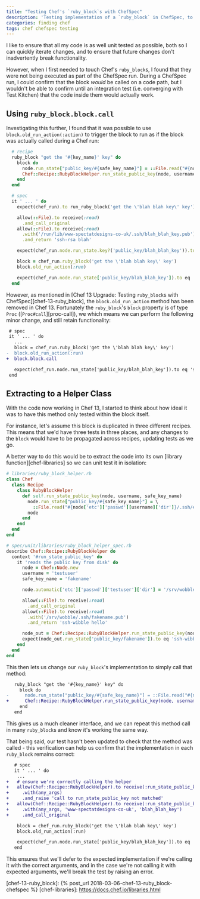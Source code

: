 ```yaml
---
title: "Testing Chef's `ruby_block`s with ChefSpec"
description: 'Testing implementation of a `ruby_block` in ChefSpec, to ensure that the code executes as expected'
categories: finding chef
tags: chef chefspec testing
---
```

I like to ensure that all my code is as well unit tested as possible, both so I can quickly iterate changes, and to ensure that future changes don't inadvertently break functionality.

However, when I first needed to touch Chef's `ruby_block`s, I found that they were not being executed as part of the ChefSpec run. During a ChefSpec run, I could confirm that the block _would_ be called on a code path, but I wouldn't be able to confirm until an integration test (i.e. converging with Test Kitchen) that the code inside them would actually work.

## Using `ruby_block.block.call`

Investigating this further, I found that it was possible to use `block.old_run_action(:action)` to trigger the block to run as if the block was actually called during a Chef run:

```ruby
  # recipe
  ruby_block "get the '#{key_name}' key" do
    block do
      node.run_state["public_key/#{safe_key_name}"] = ::File.read("#{node['etc']['passwd'][username]['dir']}/.ssh/#{safe_key_name}.pub")
      Chef::Recipe::RubyBlockHelper.run_state_public_key(node, username, safe_key_name)
    end
  end

  # spec
  it ' ... ' do
    expect(chef_run).to run_ruby_block('get the \'blah blah key\' key')

    allow(::File).to receive(:read)
      .and_call_original
    allow(::File).to receive(:read)
      .with('/run/lib/www-spectatdesigns-co-uk/.ssh/blah_blah_key.pub')
      .and_return 'ssh-rsa blah'

    expect(chef_run.node.run_state.key?('public_key/blah_blah_key')).to eq false

    block = chef_run.ruby_block('get the \'blah blah key\' key')
    block.old_run_action(:run)

    expect(chef_run.node.run_state['public_key/blah_blah_key']).to eq 'ssh-rsa blah'
  end
```

However, as mentioned in [Chef 13 Upgrade: Testing `ruby_block`s with ChefSpec][chef-13-ruby_block], the `block.old_run_action` method has been removed in Chef 13. Fortunately the `ruby_block`'s `block` property is of type `Proc` ([`Proc#call`][proc-call]), we which means we can perform the following minor change, and still retain functionality:

```diff
 # spec
 it ' ... ' do
   ...
   block = chef_run.ruby_block('get the \'blah blah key\' key')
-  block.old_run_action(:run)
+  block.block.call

   expect(chef_run.node.run_state['public_key/blah_blah_key']).to eq 'ssh-rsa blah'
 end
```

## Extracting to a Helper Class

With the code now working in Chef 13, I started to think about how ideal it was to have this method only tested within the block itself.

For instance, let's assume this block is duplicated in three different recipes. This means that we'd have three tests in three places, and any changes to the `block` would have to be propagated across recipes, updating tests as we go.

A better way to do this would be to extract the code into its own [library function][chef-libraries] so we can unit test it in isolation:

```ruby
# libraries/ruby_block_helper.rb
class Chef
  class Recipe
    class RubyBlockHelper
      def self.run_state_public_key(node, username, safe_key_name)
        node.run_state["public_key/#{safe_key_name}"] = \
          ::File.read("#{node['etc']['passwd'][username]['dir']}/.ssh/#{safe_key_name}.pub")
        node
      end
    end
  end
end

# spec/unit/libraries/ruby_block_helper_spec.rb
describe Chef::Recipe::RubyBlockHelper do
  context '#run_state_public_key' do
    it 'reads the public key from disk' do
      node = Chef::Node.new
      username = 'testuser'
      safe_key_name = 'fakename'

      node.automatic['etc']['passwd']['testuser']['dir'] = '/srv/wobble'

      allow(::File).to receive(:read)
        .and_call_original
      allow(::File).to receive(:read)
        .with('/srv/wobble/.ssh/fakename.pub')
        .and_return 'ssh-wibble hello'

      node_out = Chef::Recipe::RubyBlockHelper.run_state_public_key(node, username, safe_key_name)
      expect(node_out.run_state['public_key/fakename']).to eq 'ssh-wibble hello'
    end
  end
end
```

This then lets us change our `ruby_block`'s implementation to simply call that method:

```diff
   ruby_block "get the '#{key_name}' key" do
     block do
-      node.run_state["public_key/#{safe_key_name}"] = ::File.read("#{node['etc']['passwd'][username]['dir']}/.ssh/#{safe_key_name}.pub")
+      Chef::Recipe::RubyBlockHelper.run_state_public_key(node, username, safe_key_name)
     end
   end
```


This gives us a much cleaner interface, and we can repeat this method call in many `ruby_block`s and know it's working the same way.

That being said, our test hasn't been updated to check that the method was called - this verification can help us confirm that the implementation in each `ruby_block` remains correct:

```diff
   # spec
   it ' ... ' do
    ...
+   # ensure we're correctly calling the helper
+   allow(Chef::Recipe::RubyBlockHelper).to receive(:run_state_public_key)
+     .with(any_args)
+     .and_raise 'call to run_state_public_key not matched'
+   allow(Chef::Recipe::RubyBlockHelper).to receive(:run_state_public_key)
+     .with(any_args, 'www-spectatdesigns-co-uk', 'blah_blah_key')
+     .and_call_original

    block = chef_run.ruby_block('get the \'blah blah key\' key')
    block.old_run_action(:run)

    expect(chef_run.node.run_state['public_key/blah_blah_key']).to eq 'ssh-rsa blah'
   end
```

This ensures that we'll defer to the expected implementation if we're calling it with the correct arguments, and in the case we're not calling it with expected arguments, we'll break the test by raising an error.

[chef-13-ruby_block]: {% post_url 2018-03-06-chef-13-ruby_block-chefspec %}
[chef-libraries]: https://docs.chef.io/libraries.html
